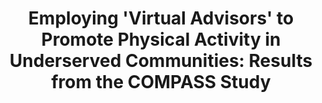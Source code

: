 ---
name: "Employing 'Virtual Advisors' To Promote Physical"
title: "Employing 'Virtual Advisors' to Promote Physical Activity in Underserved Communities: Results from the COMPASS Study"
project: null
event: "Society for Behavioral Medicine (SBM) annual meeting (abstract)"
authors:
- name: "King, A.."
- name: "Bickmore, T.."
- name: "Campero, I.."
- name: "Pruitt, L.."
- name: "Yin, L.."
year: 2011
resources:
- name: "king11"
  src: "king11.pdf"
external_url: null
draft: false
---